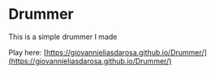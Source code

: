 # Drummer

This is a simple drummer I made

Play here: 
[https://giovannieliasdarosa.github.io/Drummer/](https://giovannieliasdarosa.github.io/Drummer/)
